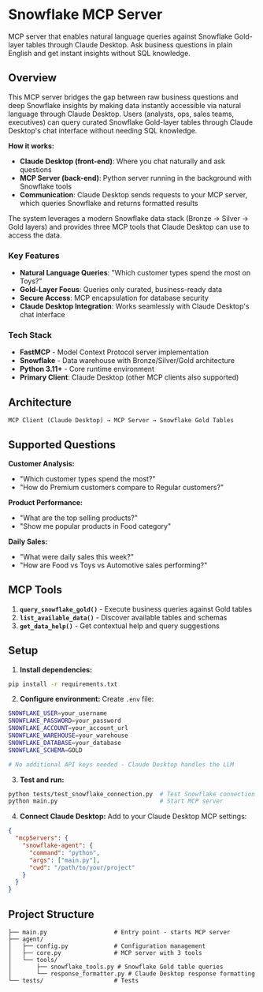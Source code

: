 # Snowflake MCP Server

MCP server that enables natural language queries against Snowflake Gold-layer tables through Claude Desktop. Ask business questions in plain English and get instant insights without SQL knowledge.

## Overview

This MCP server bridges the gap between raw business questions and deep Snowflake insights by making data instantly accessible via natural language through Claude Desktop. Users (analysts, ops, sales teams, executives) can query curated Snowflake Gold-layer tables through Claude Desktop's chat interface without needing SQL knowledge.

**How it works:**
- **Claude Desktop (front-end)**: Where you chat naturally and ask questions
- **MCP Server (back-end)**: Python server running in the background with Snowflake tools  
- **Communication**: Claude Desktop sends requests to your MCP server, which queries Snowflake and returns formatted results

The system leverages a modern Snowflake data stack (Bronze → Silver → Gold layers) and provides three MCP tools that Claude Desktop can use to access the data.

### Key Features
- **Natural Language Queries**: "Which customer types spend the most on Toys?"
- **Gold-Layer Focus**: Queries only curated, business-ready data
- **Secure Access**: MCP encapsulation for database security
- **Claude Desktop Integration**: Works seamlessly with Claude Desktop's chat interface

### Tech Stack
- **FastMCP** - Model Context Protocol server implementation
- **Snowflake** - Data warehouse with Bronze/Silver/Gold architecture
- **Python 3.11+** - Core runtime environment
- **Primary Client**: Claude Desktop (other MCP clients also supported)

## Architecture
```
MCP Client (Claude Desktop) → MCP Server → Snowflake Gold Tables
```

## Supported Questions

**Customer Analysis:**
- "Which customer types spend the most?"
- "How do Premium customers compare to Regular customers?"

**Product Performance:**
- "What are the top selling products?"
- "Show me popular products in Food category"

**Daily Sales:**
- "What were daily sales this week?"
- "How are Food vs Toys vs Automotive sales performing?"

## MCP Tools

1. **`query_snowflake_gold()`** - Execute business queries against Gold tables
2. **`list_available_data()`** - Discover available tables and schemas  
3. **`get_data_help()`** - Get contextual help and query suggestions

## Setup

1. **Install dependencies:**
```bash
pip install -r requirements.txt
```

2. **Configure environment:**
Create `.env` file:
```bash
SNOWFLAKE_USER=your_username
SNOWFLAKE_PASSWORD=your_password
SNOWFLAKE_ACCOUNT=your_account_url
SNOWFLAKE_WAREHOUSE=your_warehouse
SNOWFLAKE_DATABASE=your_database
SNOWFLAKE_SCHEMA=GOLD

# No additional API keys needed - Claude Desktop handles the LLM
```

3. **Test and run:**
```bash
python tests/test_snowflake_connection.py  # Test Snowflake connection
python main.py                             # Start MCP server
```

4. **Connect Claude Desktop:**
Add to your Claude Desktop MCP settings:
```json
{
  "mcpServers": {
    "snowflake-agent": {
      "command": "python",
      "args": ["main.py"],
      "cwd": "/path/to/your/project"
    }
  }
}
```

## Project Structure
```
├── main.py                   # Entry point - starts MCP server
├── agent/
│   ├── config.py             # Configuration management
│   ├── core.py               # MCP server with 3 tools
│   └── tools/
│       ├── snowflake_tools.py # Snowflake Gold table queries
│       └── response_formatter.py # Claude Desktop response formatting
└── tests/                    # Tests
```
